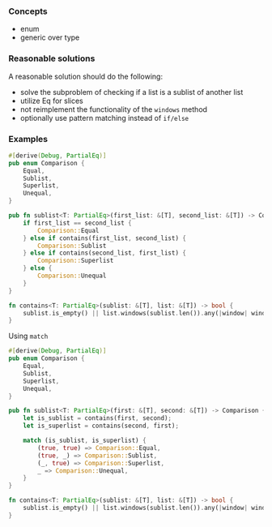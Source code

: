 ### Concepts

- enum
- generic over type

### Reasonable solutions

A reasonable solution should do the following:

- solve the subproblem of checking if a list is a sublist of another list
- utilize Eq for slices
- not reimplement the functionality of the `windows` method
- optionally use pattern matching instead of `if/else`

### Examples

```rust
#[derive(Debug, PartialEq)]
pub enum Comparison {
    Equal,
    Sublist,
    Superlist,
    Unequal,
}

pub fn sublist<T: PartialEq>(first_list: &[T], second_list: &[T]) -> Comparison {
    if first_list == second_list {
        Comparison::Equal
    } else if contains(first_list, second_list) {
        Comparison::Sublist
    } else if contains(second_list, first_list) {
        Comparison::Superlist
    } else {
        Comparison::Unequal
    }
}

fn contains<T: PartialEq>(sublist: &[T], list: &[T]) -> bool {
    sublist.is_empty() || list.windows(sublist.len()).any(|window| window == sublist)
}
```

Using `match`

```rust
#[derive(Debug, PartialEq)]
pub enum Comparison {
    Equal,
    Sublist,
    Superlist,
    Unequal,
}

pub fn sublist<T: PartialEq>(first: &[T], second: &[T]) -> Comparison {
    let is_sublist = contains(first, second);
    let is_superlist = contains(second, first);

    match (is_sublist, is_superlist) {
        (true, true) => Comparison::Equal,
        (true, _) => Comparison::Sublist,
        (_, true) => Comparison::Superlist,
        _ => Comparison::Unequal,
    }
}

fn contains<T: PartialEq>(sublist: &[T], list: &[T]) -> bool {
    sublist.is_empty() || list.windows(sublist.len()).any(|window| window == sublist)
}
```
